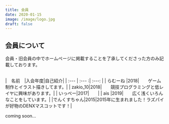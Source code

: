 ```yaml
---
title: 会員
date: 2020-01-15
image: /image/logo.jpg
draft: false
---
```


## 会員について
会員・旧会員の中でホームページに掲載することを了承してくださった方のみ記載しております。  
<br>

|　名前　|入会年度|自己紹介| 
| :--- | :--- :| :---: | 
| らむーね    |2018|　　ゲーム制作とイラスト描きしてます。| 
|    zakio_10|2018|　　競技プログラミングと低レイヤに興味があります。| 
|     いっぺー|2017|　　| 
|  ais   |2019|　　広く浅くいろんなことをしています。| 
|でんくすちゃん|2015|2015年に生まれました！ラズパイが好物のDENXマスコットです！| 


coming soon...  